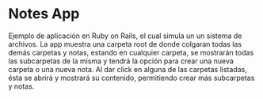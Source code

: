 # Notes App

Ejemplo de aplicación en Ruby on Rails, el cual simula un un sistema de archivos.
La app muestra una carpeta root de donde colgaran todas las demás carpetas y notas, estando en cualquier carpeta, se mostrarán todas las subcarpetas  de la misma y tendrá la opción para crear una nueva carpeta o una nueva nota.
Al dar click en alguna de las carpetas listadas, ésta se abrirá y mostrará su contenido, permitiendo crear más subcarpetas y notas. 
